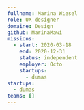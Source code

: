 ```yaml
---
fullname: Marina Wiesel
role: UX designer
domaine: Design
github: MarinaMawi
missions:
  - start: 2020-03-18
    end: 2020-12-31
    status: independent
    employer: Octo
    startups:
      - dumas
startups:
  - dumas
teams: []
---
```

